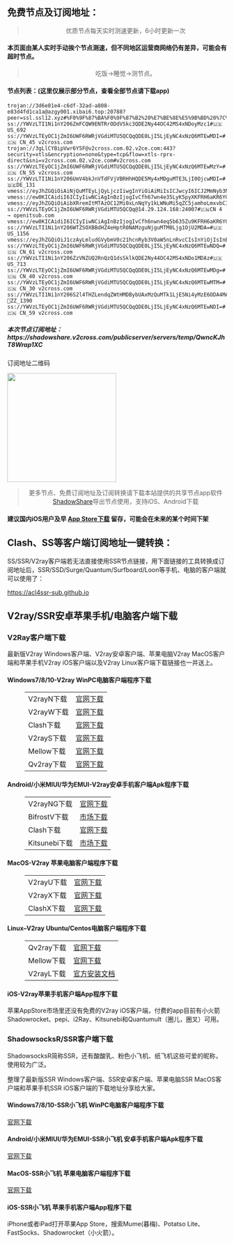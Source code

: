 
<h2>免费节点及订阅地址：</h2>
<blockquote>
<p style="text-align: center;">优质节点每天实时测速更新，6小时更新一次</p>
</blockquote>
<h4>本页面由某人实时手动挨个节点测速，但不同地区运营商网络仍有差异，可能会有超时节点。</h4>
<blockquote>
<p style="text-align: center;">吃饭->睡觉->测节点。</p>
</blockquote>
<h4>节点列表：(这里仅展示部分节点，查看全部节点请下载app)</h4>

```vmess://ew0KICAidiI6ICIyIiwNCiAgInBzIjogIvCfh6jwn4em5Yqg5ou/5aSnKFRH6aKR6YGTOkBreHN3YSkiLA0KICAiYWRkIjogImNhMi52MnJheXNlcnYuY29tIiwNCiAgInBvcnQiOiAiODAiLA0KICAiaWQiOiAiZTNlYmEzYWMtNWJlYS00MDlmLWFjNWMtNmM5NjRlMDRkMGM0IiwNCiAgImFpZCI6ICIwIiwNCiAgInNjeSI6ICJhdXRvIiwNCiAgIm5ldCI6ICJ3cyIsDQogICJ0eXBlIjogIm5vbmUiLA0KICAiaG9zdCI6ICJjYTIudjJyYXlzZXJ2LmNvbSIsDQogICJwYXRoIjogIi9zc2hvY2VhbiIsDQogICJ0bHMiOiAiIiwNCiAgInNuaSI6ICIiDQp9
trojan://3d6e81e4-c6df-32ad-a808-e83d4fd1ca1a@azgy001.xibai6.top:20788?peer=ssl.ssl12.xyz#%F0%9F%87%BA%F0%9F%87%B2%20%E7%BE%8E%E5%9B%BD%20%7C%202.5%E5%80%8D%E7%8E%87%20%7C%20%E7%B0%BD%E5%88%B0%E5%8F%AF%E5%85%8D%E8%B2%BB%E4%BD%BF%E7%94%A8%20%7C%20%E9%AB%94%E9%A9%97%E7%AF%80%E9%BB%9E%20%7C%20E5%20%7C%20%E5%AE%98%E7%B6%B2%20%7C%20ninihao.cc%20%7C%20%E4%BD%93%E9%AA%8C%E8%8A%82%E7%82%B9%E4%B8%8D%E7%AD%89%E4%BA%8E%E4%BB%98%E8%B4%B9%E8%8A%82%E7%82%B9%E6%95%88%E6%9E%9C%E5%96%94%20%7C
ss://YWVzLTI1Ni1nY206ZmFCQW9ENTRrODdVSkc3QDE2Ny44OC42MS4xNDoyMzc1#🇺🇸 US_692
ss://YWVzLTEyOC1jZmI6UWF6RWRjVGdiMTU5QCQqQDE0LjI5LjEyNC4xNzQ6MTEwMDI=#🇨🇳 CN_45 v2cross.com
trojan://3gLlCYBipVwr6Y5F@v2cross.com.02.v2ce.com:443?security=xtls&encryption=none&type=tcp&flow=xtls-rprx-direct&sni=v2cross.com.02.v2ce.com#v2cross.com
ss://YWVzLTEyOC1jZmI6UWF6RWRjVGdiMTU5QCQqQDE0LjI5LjEyNC4xNzQ6MTEwMzY=#🇨🇳 CN_55 v2cross.com
ss://YWVzLTI1Ni1nY206UmV4bkJnVTdFVjVBRHhHQDE5My4xMDguMTE3LjI0OjcwMDI=#🇩🇪DE_131
vmess://eyJhZGQiOiAiNjQuMTEyLjQyLjczIiwgInYiOiAiMiIsICJwcyI6ICJ2MmNyb3NzLmNvbSAtIFx1N2Y4ZVx1NTZmZFx1NTJhMFx1NWRkZSAxMyIsICJwb3J0IjogNDQzLCAiaWQiOiAiNDk0NmY3NzYtMGFmMy00OWYzLWFjYWQtZDE1NzQ3NWQyNTNlIiwgImFpZCI6ICIwIiwgIm5ldCI6ICJ3cyIsICJ0eXBlIjogIiIsICJob3N0IjogIiIsICJwYXRoIjogIi9QMFM1VTdOSyIsICJ0bHMiOiAidGxzIn0=
vmess://ew0KICAidiI6ICIyIiwNCiAgInBzIjogIvCfh67wn4e35LyK5pyXKFRH6aKR6YGTOkBreHN3YSkiLA0KICAiYWRkIjogIm9qamUtbGFvd2FuZy5hcHBzLmlyLXRoci1hdDEuYXJ2YW4ucnVuIiwNCiAgInBvcnQiOiAiNDQzIiwNCiAgImlkIjogIjIxMTJiNjMyLWZiNmMtNDc4MS1iYjQyLWQ0ZDMxMGFhNTMyZiIsDQogICJhaWQiOiAiMCIsDQogICJzY3kiOiAiYXV0byIsDQogICJuZXQiOiAid3MiLA0KICAidHlwZSI6ICJub25lIiwNCiAgImhvc3QiOiAib2pqZS1sYW93YW5nLmFwcHMuaXItdGhyLWF0MS5hcnZhbi5ydW4iLA0KICAicGF0aCI6ICIvbGFvd2FuZyIsDQogICJ0bHMiOiAidGxzIiwNCiAgInNuaSI6ICIiDQp9
vmess://eyJhZGQiOiAibXRremItMTAzOC12Mi0xLnNqYy1kLWNuMi5qZC5jamhoLmxvbCIsICJhaWQiOiAwLCAiaG9zdCI6ICJub2RlLmluZm9ydW4ud29yayIsICJpZCI6ICJmYmMyZWZiMC03ODZhLTQwNzQtODFlYS04YWIxMmNhNTQyMmMiLCAibmV0IjogIndzIiwgInBhdGgiOiAiL2plNXgzcEJOMXZlejNOUXVkTmtCIiwgInBvcnQiOiA4ODgsICJwcyI6ICJ2MmNyb3NzLmNvbSAtIFx1N2Y4ZVx1NTZmZFx1NTJhMFx1NTIyOVx1Nzk4Zlx1NWMzY1x1NGU5YVx1NWRkZVx1OGQzOVx1NTIyOVx1ODQ5OSAzNiIsICJ0bHMiOiAidGxzIiwgInR5cGUiOiAiYXV0byIsICJzZWN1cml0eSI6ICJhdXRvIiwgInNraXAtY2VydC12ZXJpZnkiOiB0cnVlLCAic25pIjogIiJ9
ss://YWVzLTEyOC1jZmI6UWF6RWRjVGdiMTU5QCQq@14.29.124.168:24007#🇨🇳CN 4 → openitsub.com
vmess://ew0KICAidiI6ICIyIiwNCiAgInBzIjogIvCfh6nwn4eq5b635Zu9KFRH6aKR6YGTOkBreHN3YSkiLA0KICAiYWRkIjogIjIxMy4yMjYuNzEuMTc0IiwNCiAgInBvcnQiOiAiNDA0NDMiLA0KICAiaWQiOiAiNUFEREFERjQtRTA1Qi02NUU2LUE0MDktRTA4Q0VBODgyNkRGIiwNCiAgImFpZCI6ICIwIiwNCiAgInNjeSI6ICJhdXRvIiwNCiAgIm5ldCI6ICJ0Y3AiLA0KICAidHlwZSI6ICJub25lIiwNCiAgImhvc3QiOiAiIiwNCiAgInBhdGgiOiAiIiwNCiAgInRscyI6ICJ0bHMiLA0KICAic25pIjogIiINCn0=
ss://YWVzLTI1Ni1nY206WTZSOXBBdHZ4eHptR0NAMzguNjguMTM0Ljg1OjU2MDA=#🇺🇸US_1156
vmess://eyJhZGQiOiJ1czAyLmludGVybmV0c21hcnRyb3V0aW5nLnRvcCIsInYiOjIsInBzIjoi576O5Zu9LXRn6aKR6YGTOkBicGp6eDItNCIsInBvcnQiOiI0NTA2NyIsImlkIjoiYzlhMTkwYTYtNjYwMy00YmVhLWIxMzktZWRhMmMxMGM0MzVlIiwiYWlkIjoiMCIsInNjeSI6ImF1dG8iLCJuZXQiOiJ3cyIsInR5cGUiOiIiLCJob3N0IjoiYXBwbGUuY29tIiwidGxzIjoiIiwicGF0aCI6Ii9QYXR0aSRGcmV1ZCQ0Q2x1YnMkc3BlbmRhYmxlJGxhbWFyNyRtb2xsaWU3In0=
ss://YWVzLTEyOC1jZmI6UWF6RWRjVGdiMTU5QCQqQDE0LjI5LjEyNC4xNzQ6MTEwNDQ=#🇨🇳 CN_61 v2cross.com
ss://YWVzLTI1Ni1nY206ZzVNZUQ2RnQzQ1dsSklkQDE2Ny44OC42MS4xNDo1MDAz#🇺🇸 US_713
ss://YWVzLTEyOC1jZmI6UWF6RWRjVGdiMTU5QCQqQDE0LjI5LjEyNC4xNzQ6MTEwMDg=#🇨🇳 CN_40 v2cross.com
ss://YWVzLTEyOC1jZmI6UWF6RWRjVGdiMTU5QCQqQDE0LjI5LjEyNC4xNzQ6MTEwMTM=#🇨🇳 CN_30 v2cross.com
ss://YWVzLTI1Ni1nY206S2l4THZLendqZWtHMDBybUAxMzQuMTk1LjE5Ni4yMzE6ODA4MA==#🏁ZZ_1390
ss://YWVzLTEyOC1jZmI6UWF6RWRjVGdiMTU5QCQqQDE0LjI5LjEyNC4xNzQ6MTEwNDI=#🇨🇳 CN_59 v2cross.com
```
<h5>本次节点订阅地址：https://shadowshare.v2cross.com/publicserver/servers/temp/QwncKJhT8Wrap1XC</h5>
<p>订阅地址二维码</p>
<img src='http://shadowshare.v2cross.com/qrcode.png' width=250 height=250>
<blockquote style='text-align: center;'>更多节点、免费订阅地址及订阅转换请下载本站提供的共享节点app软件<a href='https://shadowshare.v2cross.com'>ShadowShare</a>导出节点使用，支持iOS、Android下载</blockquote>
<h4>建议国内iOS用户及早 <a href='https://apps.apple.com/cn/app/shadowshare/id1612647259'>App Store下载</a> 留存，可能会在未来的某个时间下架</h4>

<div class="nv-content-wrap entry-content">
<h2>Clash、SS等客户端订阅地址一键转换：</h2>
<p>SS/SSR/V2ray客户端若无法直接使用SSR节点链接，用下面链接的工具转换成订阅地址后，SSR/SSD/Surge/Quantum/Surfboard/Loon等手机、电脑的客户端就可以使用了：</p>
<p><a href="https://acl4ssr-sub.github.io" target="_blank" rel="noreferrer noopener nofollow">https://acl4ssr-sub.github.io</a></p>
<h2>V2ray/SSR安卓苹果手机/电脑客户端下载</h2>
<h3>V2Ray客户端下载</h3>
<p>最新版V2ray Windows客户端、V2ray安卓客户端、苹果电脑V2ray MacOS客户端和苹果手机V2ray iOS客户端以及V2ray Linux客户端下载链接也一并送上。</p>
<h4>Windows7/8/10-<strong>V2ray WinPC电脑客户端</strong>程序下载</h4>
<figure class="wp-block-table alignwide is-style-stripes"><table><tbody><tr><td>V2rayN下载</td><td><a href="https://github.com/2dust/v2rayN/releases" target="_blank" rel="noreferrer noopener">官网下载</a></td></tr><tr><td>V2rayW下载</td><td><a href="https://github.com/Cenmrev/V2RayW/releases" target="_blank" rel="noreferrer noopener">官网下载</a></td></tr><tr><td>Clash下载</td><td><a href="https://github.com/Fndroid/clash_for_windows_pkg/releases" target="_blank" rel="noreferrer noopener">官网下载</a></td></tr><tr><td>V2rayS下载</td><td><a href="https://github.com/Shinlor/V2RayS/releases" target="_blank" rel="noreferrer noopener">官网下载</a></td></tr><tr><td>Mellow下载</td><td><a href="https://github.com/mellow-io/mellow/releases" target="_blank" rel="noreferrer noopener">官网下载</a></td></tr><tr><td>Qv2ray下载</td><td><a href="https://github.com/Qv2ray/Qv2ray" target="_blank" rel="noreferrer noopener">官网下载</a></td></tr></tbody></table></figure>
<h4><strong>Android/小米MIUI/华为EMUI-V2ray安卓手机客户端</strong>Apk程序下载</h4>
<figure class="wp-block-table alignwide is-style-stripes"><table><tbody><tr><td>V2rayNG下载</td><td><a href="https://github.com/2dust/v2rayNG/releases" target="_blank" rel="noreferrer noopener">官网下载</a></td></tr><tr><td>BifrostV下载</td><td><a rel="noreferrer noopener" href="https://www.appsapk.com/downloading/latest/com.github.dawndiy.bifrostv-0.6.8.apk" target="_blank">市场下载</a></td></tr><tr><td>Clash下载</td><td><a href="https://github.com/Kr328/ClashForAndroid/releases" target="_blank" rel="noreferrer noopener">官网下载</a></td></tr><tr><td>Kitsunebi下载</td><td><a rel="noreferrer noopener" href="https://apkpure.com/kitsunebi/fun.kitsunebi.kitsunebi4android" target="_blank">市场下载</a></td></tr></tbody></table></figure>
<h4><strong>MacOS-V2ray <strong>苹果电脑</strong>客户端</strong>程序下载</h4>
<figure class="wp-block-table alignwide is-style-stripes"><table><tbody><tr><td>V2rayU下载</td><td><a href="https://github.com/yanue/V2rayU/releases" target="_blank" rel="noreferrer noopener">官网下载</a></td></tr><tr><td>V2rayX下载</td><td><a href="https://github.com/Cenmrev/V2RayX/releases" target="_blank" rel="noreferrer noopener">官网下载</a></td></tr><tr><td>ClashX下载</td><td><a href="https://github.com/yichengchen/clashX/releases" target="_blank" rel="noreferrer noopener">官网下载</a></td></tr></tbody></table></figure>
<h4><strong>Linux</strong>–<strong>V2ray Ubuntu/Centos电脑客户端</strong>程序下载</h4>
<figure class="wp-block-table alignwide is-style-stripes"><table><tbody><tr><td>Qv2ray下载</td><td><a href="https://github.com/Qv2ray/Qv2ray" target="_blank" rel="noreferrer noopener">官网下载</a></td></tr><tr><td>Mellow下载</td><td><a href="https://github.com/mellow-io/mellow/releases" target="_blank" rel="noreferrer noopener">官网下载</a></td></tr><tr><td>V2rayL下载</td><td><a rel="noreferrer noopener" href="https://github.com/jiangxufeng/v2rayL" target="_blank">官方安装文档</a></td></tr></tbody></table></figure>
<h4>iOS-<strong>V2ray苹果<strong>手机客户端</strong>App程序</strong>下载</h4>
<p>苹果AppStore市场里还没有免费的V2ray iOS客户端，付费的app目前有小火箭Shadowrocket、pepi、i2Ray、Kitsunebi和Quantumult（圈儿，圈叉）可用。</p>
<h3>ShadowsocksR/SSR客户端下载</h3>
<p>ShadowsocksR简称SSR，还有酸酸乳、粉色小飞机、纸飞机这些可爱的昵称，使用较为广泛。</p>
<p>整理了最新版SSR Windows客户端、SSR安卓客户端、苹果电脑SSR MacOS客户端和苹果手机SSR iOS客户端的下载地址分享给大家。</p>
<h4><strong>Windows7/8/10-<strong>SSR小飞机 WinPC电脑客户端</strong>程序下载</strong></h4>
<p><a rel="noreferrer noopener" href="https://github.com/shadowsocksrr/shadowsocksr-csharp/releases" target="_blank">官网下载</a></p>
<h4><strong><strong>Android/小米MIUI/华为EMUI-SSR小飞机 安卓手机客户端</strong>Apk程序下载</strong></h4>
<p><a rel="noreferrer noopener" href="https://github.com/shadowsocksrr/shadowsocksr-android/releases" target="_blank">官网下载</a></p>
<h4><strong><strong>MacOS-SSR小飞机 苹果电脑客户端</strong>程序下载</strong></h4>
<p><a href="https://github.com/qinyuhang/ShadowsocksX-NG-R/releases" target="_blank" rel="noreferrer noopener">官网下载</a></p>
<h4><strong>iOS-<strong>SSR小飞机 苹果手机客户端App程序</strong></strong>下载</h4>
<p>iPhone或者iPad打开苹果App Store，搜索Mume(暮梅)、Potatso Lite、FastSocks、Shadowrocket（小火箭）。</p>
